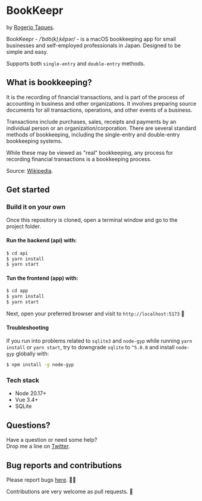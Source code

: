 # BookKeepr

by [Rogerio Taques](https://x.com/rogeriotaques).

BookKeepr - _/ˈbo͝o(k)ˌkēpər/_ - is a macOS bookkeeping app for small businesses and self-employed professionals in Japan. Designed to be simple and easy.

Supports both `single-entry` and `double-entry` methods.

## What is bookkeeping?

It is the recording of financial transactions, and is part of the process of accounting in business and other organizations. It involves preparing source documents for all transactions, operations, and other events of a business.

Transactions include purchases, sales, receipts and payments by an individual person or an organization/corporation. There are several standard methods of bookkeeping, including the single-entry and double-entry bookkeeping systems.

While these may be viewed as "real" bookkeeping, any process for recording financial transactions is a bookkeeping process.

Source: [Wikipedia](https://en.wikipedia.org/wiki/Bookkeeping).

## Get started

### Build it on your own

Once this repository is cloned, open a terminal window and go to the project folder.

#### Run the backend (api) with:

```sh
$ cd api
$ yarn install
$ yarn start
```

#### Tun the frontend (app) with:

```sh
$ cd app
$ yarn install
$ yarn start
```

Next, open your preferred browser and visit to `http://localhost:5173` 🤘

#### Troubleshooting

If you run into problems related to `sqlite3` and `node-gyp` while running `yarn install` or `yarn start`, try to downgrade `sqlite` to `^5.0.0` and install `node-gyp` globally with:

```sh
$ npm install -g node-gyp
```

### Tech stack

- Node 20.17+
- Vue 3.4+
- SQLite

## Questions?

Have a question or need some help? <br>
Drop me a line on [Twitter](https://twitter.com/rogeriotaques).

## Bug reports and contributions

Please report bugs [here](https://github.com/rogeriotaques/bookkeepr/issues). 🙇‍♂️

Contributions are very welcome as pull requests. 🙏
